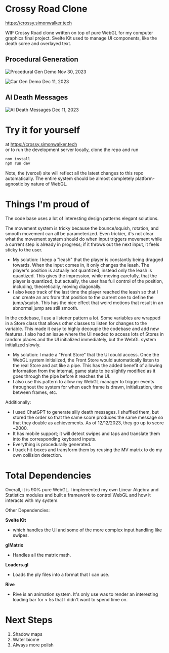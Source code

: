 # Crossy Road Clone

https://crossy.simonwalker.tech

WIP Crossy Road clone written on top of pure WebGL for
my computer graphics final project. Svelte Kit used to manage
UI components, like the death scree and overlayed text.


## Procedural Generation

![Procedural Gen Demo](./gitAssets/crossGen.gif)
Nov 30, 2023

![Car Gen Demo](./gitAssets/cars.gif)
Dec 11, 2023

## AI Death Messages

![AI Death Messages](./gitAssets/deathMsg.gif)
Dec 11, 2023

# Try it for yourself

at https://crossy.simonwalker.tech  
or to run the development server locally, clone the repo and run
```bash
nom install
npm run dev
```
Note, the (vercel) site will reflect all the latest changes to this
repo automatically. The entire system should be almost completely
platform-agnostic by nature of WebGL.

# Things I'm proud of
 
The code base uses a lot of interesting design patterns elegant solutions.

The movement system is tricky because the bounce/squish, rotation, and smooth movement can all
be parameterized. Even trickier, it's not clear what the movement system should do when input triggers
movement while a current step is already in progress; if it throws out the next input, it feels sticky
to the user.
- My solution: I keep a "leash" that the player is constantly being dragged towards. When the input
comes in, it only changes the leash. The player's position is actually not quantized, instead only
the leash is quantized. This gives the impression, while moving carefully, that the player is
quantized, but actually, the user has full control of the position, including, theoretically, moving
diagonally.
- I also keep track of the last time the player reached the leash so that I can create an arc from that
position to the current one to define the jump/squish. This has the nice effect that weird motions
that result in an abnormal jump are still smooth.

In the codebase, I use a listener pattern a lot. Some variables are wrapped in a Store class
that allows other classes to listen for changes to the variable. This made it easy to
highly decouple the codebase and add new features. I also had an issue where
the UI needed to access lots of Stores in random places and the UI initialized immediately, but
the WebGL system initialized slowly.
- My solution: I made a "Front Store" that the UI could access. Once
the WebGL system initialized, the Front Store would automatically listen to the real Store and act
like a pipe. This has the added benefit of allowing information from the internal, game state to be slightly
modified as it goes through the pipe before it reaches the UI.
- I also use this pattern to allow my WebGL manager to trigger events throughout the system
for when each frame is drawn, initialization, time between frames, etc.

Additionally:
- I used ChatGPT to generate silly death messages. I shuffled them, but stored the order so that
the same score produces the same message so that they double as achievements. As of 12/12/2023, they
go up to score ~2000.
- It has mobile support; it will detect swipes and taps and translate them into the corresponding
keyboard inputs.
- Everything is procedurally generated.
- I track hit-boxes and transform them by reusing the MV matrix to do my own
collision detection.

# Total Dependencies

Overall, it is 90% pure WebGL. I implemented my own Linear Algebra and Statistics
modules and built a framework to control WebGL and how it interacts with my system.

Other Dependencies:

**Svelte Kit**
- which handles the UI and some of the more complex input handling like swipes.

**glMatrix**
- Handles all the matrix math.

**Loaders.gl**
- Loads the ply files into a format that I can use.

**Rive**
- Rive is an animation system. It's only use was to render an
interesting loading bar for < 5s that I didn't want to spend time on.

# Next Steps

1. Shadow maps
2. Water biome
3. Always more polish
